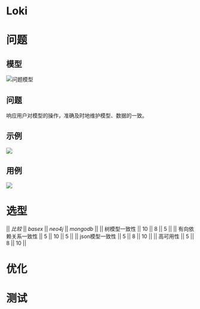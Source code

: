 Loki
====
# 问题
## 模型
![问题模型](../doc/qm.png)
## 问题
响应用户对模型的操作，准确及时地维护模型、数据的一致。
## 示例
![](../doc/qm2.png)
## 用例
![](../doc/usecases.png)
# 选型
|| *比较* || *basex* || *neo4j* || *mongodb* ||
|| 树模型一致性 || 10 || 8 || 5 ||
|| 有向依赖关系一致性 || 5 || 10 || 5 ||
|| json模型一致性 || 5 || 8 || 10 ||
|| 高可用性 || 5 || 8 || 10 ||

# 优化

# 测试

